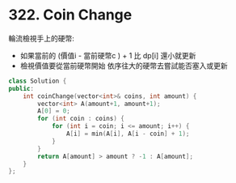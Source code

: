 # 322. Coin Change

輪流檢視手上的硬幣:

+ 如果當前的 (價值i - 當前硬幣c ) + 1 比 dp[i] 還小就更新
+ 檢視價值要從當前硬幣開始 依序往大的硬幣去嘗試能否塞入或更新

```c++
class Solution {
public:
    int coinChange(vector<int>& coins, int amount) {
        vector<int> A(amount+1, amount+1);
        A[0] = 0;
        for (int coin : coins) {
            for (int i = coin; i <= amount; i++) {
                A[i] = min(A[i], A[i - coin] + 1);
            }
        }
        return A[amount] > amount ? -1 : A[amount];
    }
};
```


